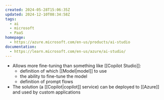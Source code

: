 ```yaml
---
created: 2024-05-28T15:06:35Z
updated: 2024-12-10T08:34:58Z
tags:
  - ai
  - microsoft
  - PaaS
homepage:
  - https://azure.microsoft.com/en-us/products/ai-studio
documentation:
  - https://learn.microsoft.com/en-us/azure/ai-studio/
---
```

- Allows more fine-tuning than something like [[Copilot Studio]]:
	- definition of which [[Model|model]] to use
	- the ability to fine-tune the model
	- definition of prompt flows
- The solution (a [[Copilot|copilot]] service) can be deployed to [[Azure]] and used by custom applications